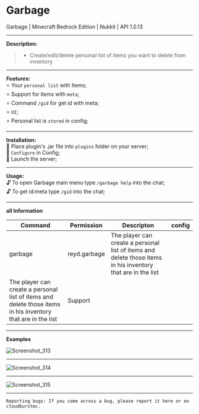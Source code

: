 # Garbage
Garbage | Minecraft Bedrock Edition | Nukkit | API 1.0.13

---

**Description:**<br />
> * Create/edit/delete personal list of items you want to delete from inventory

---

***Features:***<br />
:star: Your `personal list` with Items;<br />
:star: Support for items with `meta`;<br />
:star: Command `/gid` for get id with meta;<br />
:star: `UI`;<br />
:star: Personal list is `stored` in config;<br />

---

**Installation:**<br />
:black_square_button: Place plugin's .jar file into `plugins` folder on your server;<br />
:black_square_button: `Configure` in Config;<br />
:black_square_button: Launch the server;<br />

---

**Usage:**<br />
:unlock: To open Garbage main menu type `/garbage help` into the chat;<br />
:unlock: To get id:meta type `/gid` into the chat;<br />

---

**all Information**

| Command | Permission | Descripton | config |
| --- | ------|-----| -------|
|garbage| reyd.garbage |The player can create a personal list of items and delete those items in his inventory that are in the list
The player can create a personal list of items and delete those items in his inventory that are in the list|Support|

---

**Examples**

![Screenshot_313](https://user-images.githubusercontent.com/86683320/162589563-153faf5c-6d0a-419b-ae74-f11650ba9e42.png)


---

![Screenshot_314](https://user-images.githubusercontent.com/86683320/162589560-830c595c-3032-48f6-acc4-7a565bb49d72.png)

---

![Screenshot_315](https://user-images.githubusercontent.com/86683320/162589562-dfa9aff8-aac5-4feb-aec0-0689291c4876.png)

---

```
Reporting bugs: If you come across a bug, please report it here or on cloudburstmc.
```
